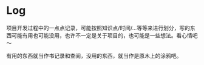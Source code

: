 # Log

项目开发过程中的一点点记录，可能按照知识点/时间/...等等来进行划分，写的东西可能有用也可能没用，也许不一定是关于项目的，也可能是一些想法。看心情吧～

有用的东西就当作书记录和查阅，没用的东西，就当作是原木上的涂鸦吧。